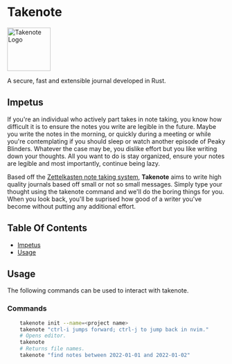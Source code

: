 # Takenote

<image style="height:100px;width:100px;" src="assets/takenote-logos.jpeg" alt="Takenote Logo"/>

A secure, fast and extensible journal developed in Rust.

## Impetus

If you're an individual who actively part takes in note taking, you know how difficult it is to ensure the notes you write are
legible in the future. Maybe you write the notes in the morning, or quickly during a meeting or while you're contemplating if you
should sleep or watch another episode of Peaky Blinders. Whatever the case may be, you dislike effort but you like writing down your thoughts.
All you want to do is stay organized, ensure your notes are legible and most importantly, continue being lazy.

Based off the [Zettelkasten note taking system](https://en.wikipedia.org/wiki/Zettelkasten), **Takenote** aims to write high quality
journals based off small or not so small messages. Simply type your thought using the takenote command and we'll do the boring
things for you. When you look back, you'll be suprised how good of a writer you've become without putting any additional effort.

## Table Of Contents

- [Impetus](#impetus)
- [Usage](#usage)

## Usage

The following commands can be used to interact with takenote.

### Commands

```bash
    takenote init --name=<project name>
    takenote "ctrl-i jumps forward; ctrl-j to jump back in nvim."
    # Opens editor.
    takenote
    # Returns file names.
    takenote "find notes between 2022-01-01 and 2022-01-02"
```
